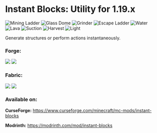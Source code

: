 Instant Blocks: Utility for 1.19.x
=============

![](https://i.imgur.com/P2R110V.png "Mining Ladder") ![](https://i.imgur.com/g8bdtXR.png "Glass Dome") ![](https://i.imgur.com/rX7svNO.gif "Grinder") ![](https://i.imgur.com/P81H53j.gif "Escape Ladder") ![](https://i.imgur.com/i16ibA8.gif "Water") ![](https://i.imgur.com/QoCDqPY.gif "Lava") ![](https://i.imgur.com/MHoSGrx.png "Suction") ![](https://i.imgur.com/J42f2Tl.png "Harvest") ![](https://i.imgur.com/3K6qNm9.png "Light")

Generate structures or perform actions instantaneously.

### Forge:
[![](http://cf.way2muchnoise.eu/versions/225746.svg)](https://www.curseforge.com/minecraft/mc-mods/instant-blocks) [![](http://cf.way2muchnoise.eu/225746.svg)](https://www.curseforge.com/minecraft/mc-mods/instant-blocks)

### Fabric:
[![](http://cf.way2muchnoise.eu/versions/646867.svg)](https://www.curseforge.com/minecraft/mc-mods/instant-blocks-fabric) [![](http://cf.way2muchnoise.eu/646867.svg)](https://www.curseforge.com/minecraft/mc-mods/instant-blocks-fabric)

### Available on:
**CurseForge:** https://www.curseforge.com/minecraft/mc-mods/instant-blocks

**Modrinth:** https://modrinth.com/mod/instant-blocks